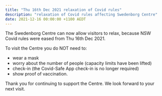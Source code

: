 ```yaml
---
title: "Thu 16th Dec 2021 relaxation of Covid rules"
description: "relaxation of Covid rules affecting Swedenborg Centre"
date: 2021-12-16 00:00:00 +1100 AEDT
---
```


The Swedenborg Centre can now allow visitors to relax, because NSW Covid rules were eased from Thu 16th Dec 2021.

To visit the Centre you do NOT need to:
- wear a mask
- worry about the number of people (capacity limits have been lifted)
- check-in (the Covid-Safe App check-in is no longer required)
- show proof of vaccination.

Thank you for continuing to support the Centre. We look forward to your next visit.